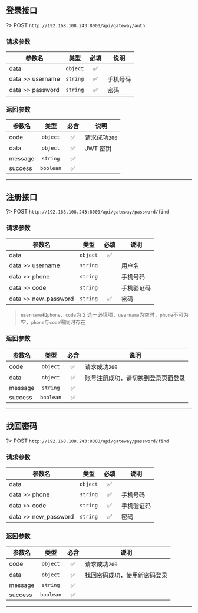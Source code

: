 ## 登录接口

?> <span class="label label-info">POST</span> `http://192.168.108.243:8000/api/gateway/auth`

### 请求参数

<div class="request-data">

| 参数名           |   类型   | 必填 | 说明     |
| ---------------- | :------: | :--: | -------- |
| data             | `object` |  ✅  |
| data >> username | `string` |  ✅  | 手机号码 |
| data >> password | `string` |  ✅  | 密码     |

</div>

### 返回参数

<div class="request-data">

| 参数名  |   类型    | 必含 | 说明          |
| ------- | :-------: | :--: | ------------- |
| code    | `object`  |  ✅  | 请求成功`200` |
| data    | `object`  |  ✅  | JWT 密钥      |
| message | `string`  |  ✅  |
| success | `boolean` |  ✅  |

</div>

---

## 注册接口

?> <span class="label label-info">POST</span> `http://192.168.108.243:8000/api/gateway/password/find`

### 请求参数

<div class="request-data">

| 参数名               |   类型   | 必填 | 说明       |
| -------------------- | :------: | :--: | ---------- |
| data                 | `object` |  ✅  |            |
| data >> username     | `string` |      | 用户名     |
| data >> phone        | `string` |      | 手机号码   |
| data >> code         | `string` |      | 手机验证码 |
| data >> new_password | `string` |  ✅  | 密码       |

</div>

> `username`和`phone`、`code`为 2 选一必填项，`username`为空时，`phone`不可为空，`phone`与`code`需同时存在

### 返回参数

<div class="request-data">

| 参数名  |   类型    | 必含 | 说明                               |
| ------- | :-------: | :--: | ---------------------------------- |
| code    | `object`  |  ✅  | 请求成功`200`                      |
| data    | `object`  |  ✅  | 账号注册成功，请切换到登录页面登录 |
| message | `string`  |  ✅  |                                    |
| success | `boolean` |  ✅  |                                    |

</div>

---

## 找回密码

?> <span class="label label-info">POST</span> `http://192.168.108.243:8000/api/gateway/password/find`

### 请求参数

<div class="request-data">

| 参数名               |   类型   | 必填 | 说明       |
| -------------------- | :------: | :--: | ---------- |
| data                 | `object` |  ✅  |
| data >> phone        | `string` |  ✅  | 手机号码   |
| data >> code         | `string` |  ✅  | 手机验证码 |
| data >> new_password | `string` |  ✅  | 密码       |

</div>

### 返回参数

<div class="request-data">

| 参数名  |   类型    | 必含 | 说明                         |
| ------- | :-------: | :--: | ---------------------------- |
| code    | `object`  |  ✅  | 请求成功`200`                |
| data    | `object`  |  ✅  | 找回密码成功，使用新密码登录 |
| message | `string`  |  ✅  |                              |
| success | `boolean` |  ✅  |                              |

</div>

---
